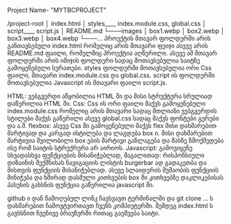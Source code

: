   <!-- პროექტის სტრუქტურა -->
  Project Name- "MYTBCPROJECT"

  /project-root
│   index.html
│   styles____ index.module.css, global.css
│   script____ script.js
│   README.md
└───images
    │   box1.webp
    │   box2.webp
    │   box3.webp
    │   box4.webp
    └───...
  პროექტის მთავარ ფოლდერში არის განთავსებული index.html რომელიც არის მთავარი ფეიჯი ასევე არის README.md ფაილი,
  რომელშიც პროექტია აღწერილი. ასევე ამ მთავარ ფოლდერში არის იმიჯის ფოლდერი სადაც მოთავსებულია საიტზე გამოყენებული 
  სურათები. 
  styles ფოლდერში მოთავსებულია ორი Css ფაილი, მთავარი index.module.css და global.css.
  script ის ფოლდერში მოთავსებულია Javascript ის მთავარი ფაილი script.js.

  <!-- რა ტექნოლოგიებია გამოყენებული და რატომ -->
  HTML: ვებგვერდი აწყობილია HTML ში და მისი სტრუქტურა სრულიად დაწერილია HTML ში.
  Css: Css ის ორი ფაილი მაქვს გამოყენებული index.module.css რომელიც არის მთავარი სადაც მთლიანი ვებგვერდის სტილები მაქვს გაწერილი ასევე global.css სადაც მაქვს ფონტები გერები და ა.შ.
  flexbox: ასევე Css ში გამოყენებული მაქვს flex მისი დახმარებით მარტივად და კარგად ისტილება და ლაგდება box ი. მისი დახმარებით მარტივია შვილობილი box ების მარტივი განლაგება და მასზე ზმოქმედება ისე რომ საიტის სტრუქრურა არ აირიოს.
  Javascript: გამოვიყენე სხვადასხვა ფუნქციების მისანიჭებლად, მაგალითად: რისპონსიული დიზაინის შექმნისას ნავიგაციის ლისტის burgerbar ად გადაკეთბა და მისთვის ფუნქციის მისანიჭებლად. ასევე სლაიდერის მუშაობის ფუნქციის მინიჭება და ხშირად დასმული კითხვების box ში კითხვებზე დაკლიკებისას პასუხის გახსნის ფუნქცია გაწერილია javascript ში.

  <!-- ინსტრუქცია თუ როგორ უნდა გაუშვა საიტი -->
  
  github ი დან წამოღებულ ლინკ ჩავსვავთ ტერმინალში და git clone ... ს დახმარებით ჩამოვტვირთავთ ჩვენს კომპიუტერში. შემდეგ index.html ს გავხსნით ჩვენივე ბრაუზერში რითაც გაეშვება საიტი.
 


